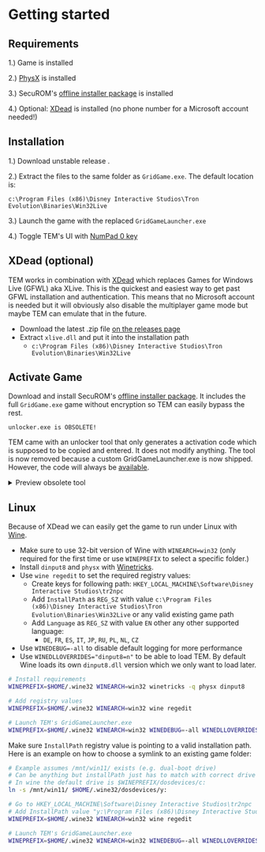# Getting started

## Requirements

1.\) Game is installed

2.\) [PhysX] is installed

3.\) SecuROM's [offline installer package] is installed

4.\) Optional: [XDead](https://github.com/NeKzor/xdead/releases) is installed (no phone number for a Microsoft account
     needed!)

[PhysX]: https://www.nvidia.com/en-us/drivers/physx/physx-9-13-0604-legacy-driver/

[offline installer package]: https://support.securom.com/pop_tron.html

## Installation

1.\) Download unstable release <a id="unstable-release" href=""></a>.

2.\) Extract the files to the same folder as `GridGame.exe`. The default location is:

```
c:\Program Files (x86)\Disney Interactive Studios\Tron Evolution\Binaries\Win32Live
```

3.\) Launch the game with the replaced `GridGameLauncher.exe`

4.\) Toggle TEM's UI with [NumPad 0 key](https://github.com/NeKzor/tem/discussions/2)

## XDead (optional)

TEM works in combination with [XDead] which replaces Games for Windows Live (GFWL) aka XLive. This is the quickest
and easiest way to get past GFWL installation and authentication. This means that no Microsoft account is needed but it
will obviously also disable the multiplayer game mode but maybe TEM can emulate that in the future.

* Download the latest .zip file [on the releases page](https://github.com/NeKzor/xdead/releases)
* Extract `xlive.dll` and put it into the installation path
  * `c:\Program Files (x86)\Disney Interactive Studios\Tron Evolution\Binaries\Win32Live`

[XDead]: https://github.com/NeKzor/xdead/releases

## Activate Game

Download and install SecuROM's [offline installer package]. It includes the full `GridGame.exe` game without encryption
so TEM can easily bypass the rest.

```admonish warning
unlocker.exe is OBSOLETE!
```

TEM came with an unlocker tool that only generates a  activation code which is supposed to be copied and entered.
It does not modify anything. The tool is now removed because a custom GridGameLauncher.exe is now shipped.
However, the code will always be [available](https://github.com/NeKzor/tem/blob/3d1efde048226b2b696e49af0446dc108086341a/unlocker/main.cpp).

<details>
<summary>Preview obsolete tool</summary>

![unlock-code-sub-10-fast-game-complete.gif](/images/unlock-code-sub-10-fast-game-complete.gif)

</details>

## Linux

Because of XDead we can easily get the game to run under Linux with [Wine].

- Make sure to use 32-bit version of Wine with `WINEARCH=win32` (only required for the first time or use `WINEPREFIX` to select a specific folder.)
- Install `dinput8` and `physx` with [Winetricks].
- Use `wine regedit` to set the required registry values:
  - Create keys for following path: `HKEY_LOCAL_MACHINE\Software\Disney Interactive Studios\tr2npc`
  - Add `InstallPath` as `REG_SZ` with value `c:\Program Files (x86)\Disney Interactive Studios\Tron Evolution\Binaries\Win32Live` or any valid existing game path
  - Add `Language` as `REG_SZ` with value `EN` other any other supported language:
    - `DE`, `FR`, `ES`, `IT`, `JP`, `RU`, `PL`, `NL`, `CZ`
- Use `WINEDEBUG=-all` to disable default logging for more performance
- Use `WINEDLLOVERRIDES="dinput8=n"` to be able to load TEM. By default Wine loads its own `dinput8.dll` version which
  we only want to load later.

```bash
# Install requirements
WINEPREFIX=$HOME/.wine32 WINEARCH=win32 winetricks -q physx dinput8

# Add registry values
WINEPREFIX=$HOME/.wine32 WINEARCH=win32 wine regedit

# Launch TEM's GridGameLauncher.exe
WINEPREFIX=$HOME/.wine32 WINEARCH=win32 WINEDEBUG=-all WINEDLLOVERRIDES="dinput8=n" wine GridGameLauncher.exe
```

Make sure `InstallPath` registry value is pointing to a valid installation path. Here is an example on how to choose
a symlink to an existing game folder:

```bash
# Example assumes /mnt/win11/ exists (e.g. dual-boot drive)
# Can be anything but installPath just has to match with correct drive letter.
# In wine the default drive is $WINEPREFIX/dosdevices/c:
ln -s /mnt/win11/ $HOME/.wine32/dosdevices/y:

# Go to HKEY_LOCAL_MACHINE\Software\Disney Interactive Studios\tr2npc
# Add InstallPath value "y:\Program Files (x86)\Disney Interactive Studios\Tron Evolution\Binaries\Win32Live"
WINEPREFIX=$HOME/.wine32 WINEARCH=win32 wine regedit

# Launch TEM's GridGameLauncher.exe
WINEPREFIX=$HOME/.wine32 WINEARCH=win32 WINEDEBUG=-all WINEDLLOVERRIDES="dinput8=n" wine GridGameLauncher.exe
```

[Wine]: https://www.winehq.org
[Winetricks]: https://github.com/Winetricks/winetricks
